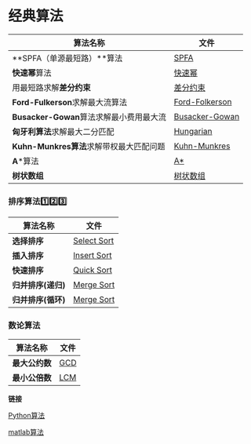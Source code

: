 # 经典算法

| 算法名称                                 | 文件                             |
| ---------------------------------------- | -------------------------------- |
| **SPFA（单源最短路）**算法               | [SPFA](SPFA/README.md)           |
| **快速幂**算法                           | [快速幂](快速幂)                 |
| 用最短路求解**差分约束**                 | [差分约束](差分约束)             |
| **Ford-Fulkerson**求解最大流算法         | [Ford-Folkerson](Ford=Folkerson) |
| **Busacker-Gowan**算法求解最小费用最大流 | [Busacker-Gowan](Busacker-Gowan) |
| **匈牙利算法**求解最大二分匹配           | [Hungarian](Hungarian)           |
| **Kuhn-Munkres算法**求解带权最大匹配问题 | [Kuhn-Munkres](Kuhn-Munkres)     |
| **A***算法                               | [A*](A_star)                     |
| **树状数组**                             | [树状数组](树状数组)             |



### 排序算法:one::two::three:

| 算法名称           | 文件                                                         |
| ------------------ | ------------------------------------------------------------ |
| **选择排序**       | [Select Sort](https://github.com/baowj-678/cpp_algorithm/blob/master/%E7%AE%97%E6%B3%95%E7%AC%94%E8%AE%B0/%E7%AC%AC%E5%9B%9B%E7%AB%A0/selectSort.cpp) |
| **插入排序**       | [Insert Sort](https://github.com/baowj-678/cpp_algorithm/blob/master/%E7%AE%97%E6%B3%95%E7%AC%94%E8%AE%B0/%E7%AC%AC%E5%9B%9B%E7%AB%A0/insertSort.cpp) |
| **快速排序**       | [Quick Sort](https://github.com/baowj-678/cpp_algorithm/blob/master/%E7%AE%97%E6%B3%95%E7%AC%94%E8%AE%B0/%E7%AC%AC%E5%9B%9B%E7%AB%A0/quickSort.cpp) |
| **归并排序(递归)** | [Merge Sort](https://github.com/baowj-678/cpp_algorithm/blob/master/%E7%AE%97%E6%B3%95%E7%AC%94%E8%AE%B0/%E7%AC%AC%E5%9B%9B%E7%AB%A0/mergeSortRecursive.cpp) |
| **归并排序(循环)** | [Merge Sort](https://github.com/baowj-678/cpp_algorithm/blob/master/%E7%AE%97%E6%B3%95%E7%AC%94%E8%AE%B0/%E7%AC%AC%E5%9B%9B%E7%AB%A0/mergeSortLoop.cpp) |



### 数论算法

| 算法名称       | 文件                                                         |
| -------------- | ------------------------------------------------------------ |
| **最大公约数** | [GCD](https://github.com/baowj-678/cpp_algorithm/blob/master/%E7%AE%97%E6%B3%95%E7%AC%94%E8%AE%B0/%E7%AC%AC%E4%BA%94%E7%AB%A0/codeup-1818.cpp) |
| **最小公倍数** | [LCM](https://github.com/baowj-678/cpp_algorithm/blob/master/%E7%AE%97%E6%B3%95%E7%AC%94%E8%AE%B0/%E7%AC%AC%E4%BA%94%E7%AB%A0/LCm.cpp) |



**链接**

[Python算法](https://github.com/baowj-678/python/tree/master/algorithm)

[matlab算法](https://github.com/baowj-678/matlab/tree/master/Algorithm)